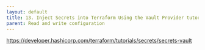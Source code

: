 ```yaml
---
layout: default
title: 13. Inject Secrets into Terraform Using the Vault Provider tutorial
parent: Read and write configuration
---
```


https://developer.hashicorp.com/terraform/tutorials/secrets/secrets-vault
